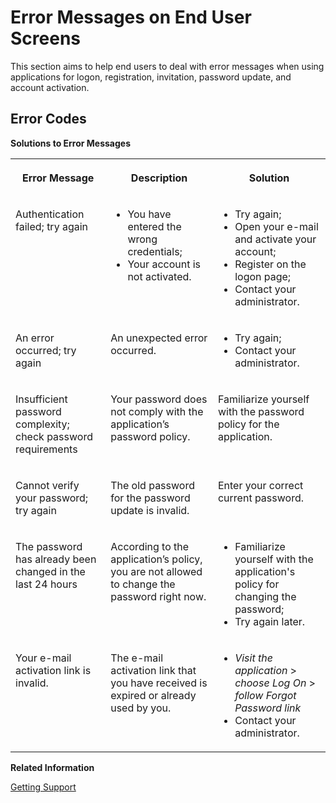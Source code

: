 <!-- loioce359da8129749d3a3a7dac1d272b55a -->

# Error Messages on End User Screens

This section aims to help end users to deal with error messages when using applications for logon, registration, invitation, password update, and account activation.



## Error Codes

**Solutions to Error Messages**


<table>
<tr>
<th valign="top">

Error Message



</th>
<th valign="top">

Description



</th>
<th valign="top">

Solution



</th>
</tr>
<tr>
<td valign="top">

Authentication failed; try again



</td>
<td valign="top">

-   You have entered the wrong credentials;
-   Your account is not activated.



</td>
<td valign="top">

-   Try again;
-   Open your e-mail and activate your account;
-   Register on the logon page;
-   Contact your administrator.



</td>
</tr>
<tr>
<td valign="top">

An error occurred; try again



</td>
<td valign="top">

An unexpected error occurred.



</td>
<td valign="top">

-   Try again;
-   Contact your administrator.



</td>
</tr>
<tr>
<td valign="top">

Insufficient password complexity; check password requirements



</td>
<td valign="top">

Your password does not comply with the application’s password policy.



</td>
<td valign="top">

Familiarize yourself with the password policy for the application.



</td>
</tr>
<tr>
<td valign="top">

Cannot verify your password; try again



</td>
<td valign="top">

The old password for the password update is invalid.



</td>
<td valign="top">

Enter your correct current password.



</td>
</tr>
<tr>
<td valign="top">

The password has already been changed in the last 24 hours



</td>
<td valign="top">

According to the application’s policy, you are not allowed to change the password right now.



</td>
<td valign="top">

-   Familiarize yourself with the application's policy for changing the password;
-   Try again later.



</td>
</tr>
<tr>
<td valign="top">

Your e-mail activation link is invalid.



</td>
<td valign="top">

The e-mail activation link that you have received is expired or already used by you.



</td>
<td valign="top">

-   *Visit the application* \> *choose Log On* \> *follow Forgot Password link*
-   Contact your administrator.



</td>
</tr>
</table>

**Related Information**  


[Getting Support](../getting-support-06818b2.md "This document is to help users, administrators, and developers deal with issues from Identity Authentication.")

